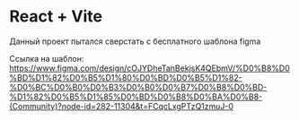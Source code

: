 # React + Vite

Данный проект пытался сверстать с бесплатного шаблона figma

Ссылка на шаблон: https://www.figma.com/design/cOJYDheTanBekjsK4QEbmV/%D0%B8%D0%BD%D1%82%D0%B5%D1%80%D0%BD%D0%B5%D1%82-%D0%BC%D0%B0%D0%B3%D0%B0%D0%B7%D0%B8%D0%BD-%D1%82%D0%B5%D1%85%D0%BD%D0%B8%D0%BA%D0%B8-(Community)?node-id=282-11304&t=FCqcLxgPTzQ1zmuJ-0
